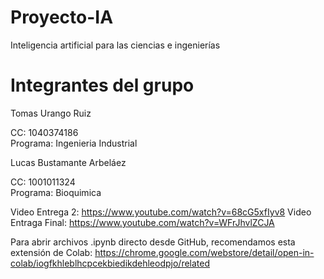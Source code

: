 # Proyecto-IA
Inteligencia artificial para las ciencias e ingenierías

# Integrantes del grupo

Tomas Urango Ruiz

CC: 1040374186   
Programa: Ingenieria Industrial

Lucas Bustamante Arbeláez

CC: 1001011324   
Programa: Bioquimica

Video Entrega 2: https://www.youtube.com/watch?v=68cG5xfIyv8 
Video Entraga Final: https://www.youtube.com/watch?v=WFrJhvlZCJA

Para abrir archivos .ipynb directo desde GitHub, recomendamos esta extensión de Colab: https://chrome.google.com/webstore/detail/open-in-colab/iogfkhleblhcpcekbiedikdehleodpjo/related
